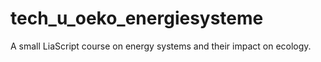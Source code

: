 # tech_u_oeko_energiesysteme
A small LiaScript course on energy systems and their impact on ecology.

